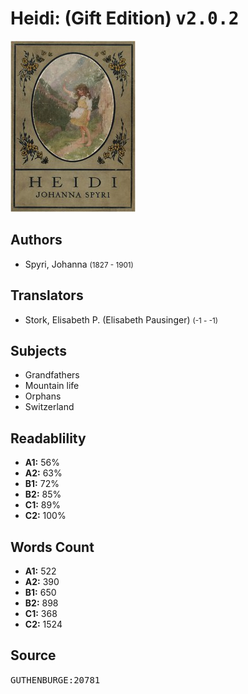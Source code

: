 # Heidi: (Gift Edition) <kbd>v2.0.2</kbd>

![](./cover.medium.jpg "")

## Authors


 - Spyri, Johanna <small>(1827 - 1901)</small>

## Translators


 - Stork, Elisabeth P. (Elisabeth Pausinger) <small>(-1 - -1)</small>

## Subjects


 - Grandfathers
 - Mountain life
 - Orphans
 - Switzerland

## Readablility


 - **A1:** 56%
 - **A2:** 63%
 - **B1:** 72%
 - **B2:** 85%
 - **C1:** 89%
 - **C2:** 100%

## Words Count


 - **A1:** 522
 - **A2:** 390
 - **B1:** 650
 - **B2:** 898
 - **C1:** 368
 - **C2:** 1524

## Source


<kbd>GUTHENBURGE:20781</kbd>
